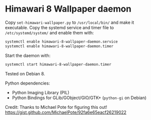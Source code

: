 # Himawari 8 Wallpaper daemon

Copy `set-himawari-wallpaper.py` to `/usr/local/bin/` and make it executable. Copy the systemd service and timer file to `/etc/systemd/system/` and enable them with:

```bash
systemctl enable himawari-8-wallpaper-daemon.service
systemctl enable himawari-8-wallpaper-daemon.timer
```

Start the daemon with:

```bash
systemctl start himawari-8-wallpaper-daemon.timer
```

Tested on Debian 8.

Python dependencies:
* Python Imaging Library (PIL)
* Python Bindings for GLib/GObject/GIO/GTK+ (`python-gi` on Debian)

Credit:
Thanks to Michael Pote for figuring this out!
https://gist.github.com/MichaelPote/92fa6e65eacf26219022
